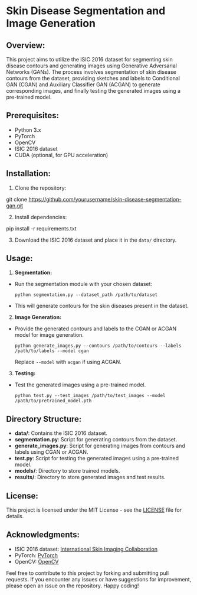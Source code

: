 # Skin Disease Segmentation and Image Generation

## Overview:

This project aims to utilize the ISIC 2016 dataset for segmenting skin disease contours and generating images using Generative Adversarial Networks (GANs). The process involves segmentation of skin disease contours from the dataset, providing sketches and labels to Conditional GAN (CGAN) and Auxiliary Classifier GAN (ACGAN) to generate corresponding images, and finally testing the generated images using a pre-trained model.

## Prerequisites:

- Python 3.x
- PyTorch
- OpenCV
- ISIC 2016 dataset
- CUDA (optional, for GPU acceleration)

## Installation:

1. Clone the repository:

git clone https://github.com/yourusername/skin-disease-segmentation-gan.git


2. Install dependencies:

pip install -r requirements.txt


3. Download the ISIC 2016 dataset and place it in the `data/` directory.

## Usage:

1. **Segmentation:**

- Run the segmentation module with your chosen dataset:

  ```
  python segmentation.py --dataset_path /path/to/dataset
  ```

- This will generate contours for the skin diseases present in the dataset.

2. **Image Generation:**

- Provide the generated contours and labels to the CGAN or ACGAN model for image generation.

  ```
  python generate_images.py --contours /path/to/contours --labels /path/to/labels --model cgan
  ```

  Replace `--model` with `acgan` if using ACGAN.

3. **Testing:**

- Test the generated images using a pre-trained model.

  ```
  python test.py --test_images /path/to/test_images --model /path/to/pretrained_model.pth
  ```

## Directory Structure:

- **data/**: Contains the ISIC 2016 dataset.
- **segmentation.py**: Script for generating contours from the dataset.
- **generate_images.py**: Script for generating images from contours and labels using CGAN or ACGAN.
- **test.py**: Script for testing the generated images using a pre-trained model.
- **models/**: Directory to store trained models.
- **results/**: Directory to store generated images and test results.

## License:

This project is licensed under the MIT License - see the [LICENSE](LICENSE) file for details.

## Acknowledgments:

- ISIC 2016 dataset: [International Skin Imaging Collaboration](https://www.isic-archive.com/#!/topWithHeader/wideContentTop/main)
- PyTorch: [PyTorch](https://pytorch.org/)
- OpenCV: [OpenCV](https://opencv.org/)

Feel free to contribute to this project by forking and submitting pull requests. If you encounter any issues or have suggestions for improvement, please open an issue on the repository. Happy coding!
